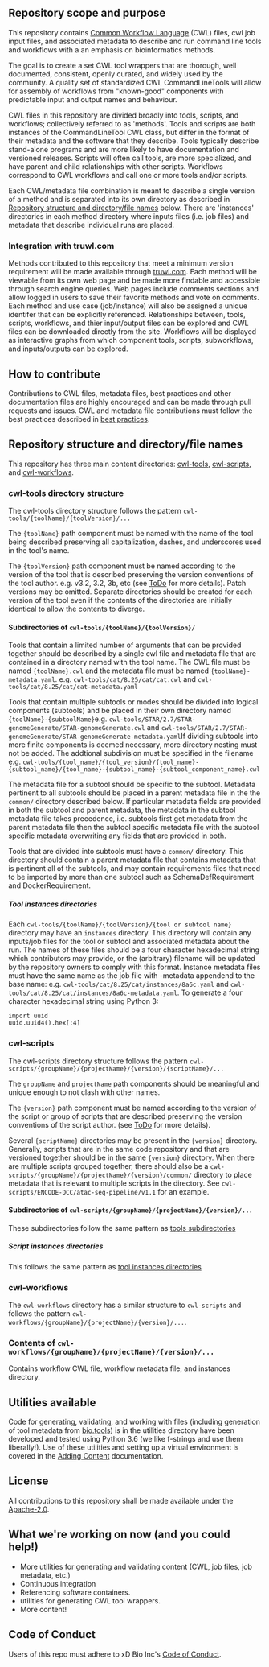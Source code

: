 ## Repository scope and purpose

This repository contains [Common Workflow Language](https://www.commonwl.org/) (CWL) files, cwl job input files, and associated metadata to describe and run command line tools and workflows with a an emphasis on bioinformatics methods. 

The goal is to create a set CWL tool wrappers that are thorough, well documented, consistent, openly curated, and widely used by the community. A quality set of standardized CWL CommandLineTools will allow for assembly of workflows from "known-good" components with predictable input and output names and behaviour.

CWL files in this repository are divided broadly into tools, scripts, and workflows; collectively referred to as 'methods'. Tools and scripts are both instances of the CommandLineTool CWL class, but differ in the format of their metadata and the software that they describe. Tools typically describe stand-alone programs and are more likely to have documentation and versioned releases. Scripts will often call tools, are more specialized, and have parent and child relationships with other scripts. Workflows correspond to CWL workflows and call one or more tools and/or scripts.

Each CWL/metadata file combination is meant to describe a single version of a method and is separated into its own directory as described in [Repository structure and directory/file names](#structure) below. There are 'instances' directories in each method directory where inputs files (i.e. job files) and metadata that describe individual runs are placed.

### Integration with truwl.com

Methods contributed to this repository that meet a minimum version requirement will be made available through [truwl.com](https://truwl.com). Each method will be viewable from its own web page and be made more findable and accessible through search engine queries. Web pages include comments sections and allow logged in users to save their favorite methods and vote on comments. Each method and use case (job/instance) will also be assigned a unique identifer that can be explicitly referenced.  Relationships between, tools, scripts, workflows, and thier input/output files can be explored and CWL files can be downloaded directly from the site. Workflows will be displayed as interactive graphs from which component tools, scripts, subworkflows, and inputs/outputs can be explored.

## How to contribute

Contributions to CWL files, metadata files, best practices and other documentation files are highly encouraged and can be made through pull requests and issues. CWL and metadata file contributions must follow the best practices described in  [best practices](docs/templates/CommandLineTool_guide.md). 

## <a name="structure"></a> Repository structure and directory/file names

This repository has three main content directories: [cwl-tools](#cwl-tools), [cwl-scripts](#cwl-scripts), and [cwl-workflows](#cwl-workflows).

### <a name="cwl-tools"></a> cwl-tools directory structure

The cwl-tools directory structure follows the pattern `cwl-tools/{toolName}/{toolVersion}/...`

The `{toolName}` path component must be named with the name of the tool being described preserving all capitalization, dashes, and underscores used in the tool's name.

The `{toolVersion}` path component must be named according to the version of the tool that is described preserving the version conventions of the tool author. e.g. v3.2, 3.2, 3b, etc (see [ToDo](docs/components...) for more details).  Patch versions may be omitted. Separate directories should be created for each version of the tool even if the contents of the directories are initially identical to allow the contents to diverge.

####  <a name="tool-subdirectories"></a> Subdirectories of  `cwl-tools/{toolName}/{toolVersion}/`

Tools that contain a limited number of arguments that can be provided together should be described by a single cwl file and metadata file that are contained in a directory named with the tool name. The CWL file must be named `{toolName}.cwl` and the metadata file must be named `{toolName}-metadata.yaml`. e.g. `cwl-tools/cat/8.25/cat/cat.cwl` and `cwl-tools/cat/8.25/cat/cat-metadata.yaml` 

Tools that contain multiple subtools or modes should be divided into logical components (subtools) and be placed in their own directory named `{toolName}-{subtoolName}`e.g. `cwl-tools/STAR/2.7/STAR-genomeGenerate/STAR-genomeGenerate.cwl` and `cwl-tools/STAR/2.7/STAR-genomeGenerate/STAR-genomeGenerate-metadata.yaml`If dividing subtools into more finite components is deemed necessary, more directory nesting must not be added. The addtional subdivision must be specified in the filename e.g. `cwl-tools/{tool_name}/{tool_version}/{tool_name}-{subtool_name}/{tool_name}-{subtool_name}-{subtool_component_name}.cwl`

The metadata file for a subtool should be specific to the subtool. Metadata pertinent to all subtools should be placed in a parent metadata file in the  the `common/` directory described below. If particular metadata fields are provided in both the subtool and parent metadata, the metadata in the subtool metadata file takes precedence, i.e. subtools first get metadata from the parent metadata file then the subtool specific metadata file with the subtool specific metadata overwriting any fields that are provided in both.


Tools that are divided into subtools must have a `common/` directory. This directory should contain a parent metadata file that contains metadata that is pertinent all of the subtools, and may contain requirements files that need to be imported by more than one subtool such as SchemaDefRequirement and DockerRequirement.

##### <a name="tool-instances"></a> Tool instances directories

Each `cwl-tools/{toolName}/{toolVersion}/{tool or subtool name}` directory may have an `instances` directory. This directory will contain any inputs/job files for the tool or subtool and associated metadata about the run. The names of these files should be a four character hexadecimal string  which contributors may provide, or the (arbitrary) filename will be updated by the repository owners to comply with this format. Instance metadata files must have the same name as the job file with -metadata appendend to the base name: e.g. `cwl-tools/cat/8.25/cat/instances/8a6c.yaml` and `cwl-tools/cat/8.25/cat/instances/8a6c-metadata.yaml`. To generate a four character hexadecimal string using Python 3:

~~~Python3
import uuid
uuid.uuid4().hex[:4]
~~~


### <a name="cwl-scripts"></a> cwl-scripts

The cwl-scripts directory structure follows the pattern `cwl-scripts/{groupName}/{projectName}/{version}/{scriptName}/...`

The `groupName` and `projectName` path components should be meaningful and unique enough to not clash with other names.

The `{version}` path component must be named according to the version of the script or group of scripts that are described preserving the version conventions of the script author. (see [ToDo](docs/components...) for more details).

Several `{scriptName}` directories may be present in the `{version}` directory. Generally, scripts that are in the same code repository and that are versioned together should be in the same `{version}` directory. When there are multiple scripts grouped together, there should also be a `cwl-scripts/{groupName}/{projectName}/{version}/common/` directory to place metadata that is relevant to multiple scripts in the directory. See `cwl-scripts/ENCODE-DCC/atac-seq-pipeline/v1.1` for an example.

####  Subdirectories of  `cwl-scripts/{groupName}/{projectName}/{version}/...`

These subdirectories follow the same pattern as [tools subdirectories](#tool-subdirectories)

##### <a name="script-instances"></a> Script instances directories

This follows the same pattern as [tool instances directories](#tool-instances)
 

### <a name="cwl-workflows"></a> cwl-workflows

The `cwl-workflows` directory has a similar structure to `cwl-scripts` and follows the pattern `cwl-workflows/{groupName}/{projectName}/{version}/...`.

### Contents of `cwl-workflows/{groupName}/{projectName}/{version}/...`

Contains workflow CWL file, workflow metadata file, and instances directory.


## Utilities available

Code for generating, validating, and working with files (including generation of tool metadata from [bio.tools](https://bio.tools/)) is in the utilities directory have been developed and tested using Python 3.6 (we like f-strings and use them liberally!). Use of these utilities and setting up a virtual environment is covered in the [Adding Content]() documentation.

## License

All contributions to this repository shall be made available under the [Apache-2.0](LICENSE.txt). 


## What we're working on now (and you could help!)
- More utilities for generating and validating content (CWL, job files, job metadata, etc.)
- Continuous integration
- Referencing software containers.
- utilities for generating CWL tool wrappers.
- More content!

## Code of Conduct

Users of this repo must adhere to xD Bio Inc's [Code of Conduct](https://truwl.com/conduct).